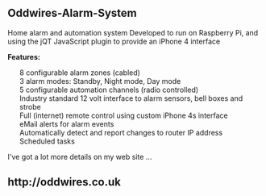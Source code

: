<h2>Oddwires-Alarm-System</h2>

Home alarm and automation system
Developed to run on Raspberry Pi, and using the jQT JavaScript plugin to provide an iPhone 4 interface


<b>Features:</b><br>
<ul>
  8 configurable alarm zones (cabled)<br>
  3 alarm modes: Standby, Night mode, Day mode<br>
  5 configurable automation channels (radio controlled)<br>
  Industry standard 12 volt interface to alarm sensors, bell boxes and strobe<br>
  Full  (internet) remote control using custom iPhone 4s interface<br>
  eMail alerts for alarm events<br>
  Automatically detect and report changes to router IP address<br>
  Scheduled tasks<br>
</ul>

I've got a lot more details on my web site ...

<h2>http://oddwires.co.uk </h2>
